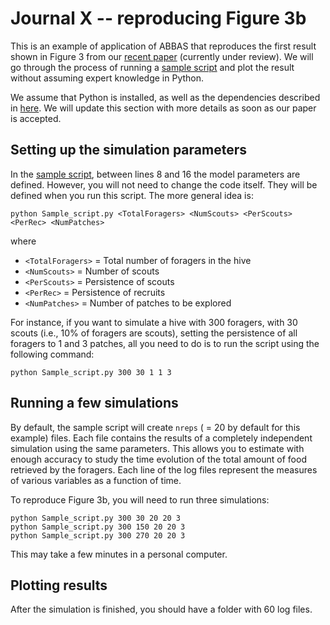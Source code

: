 Journal X -- reproducing Figure 3b
===

This is an example of application of ABBAS that reproduces the first result shown in Figure 3 from our [recent paper](https://www.researchgate.net/publication/315096594_Task_allocation_and_site_fidelity_jointly_influence_foraging_regulation_in_honey_bee_colonies) (currently under review). We will go through the process of running a [sample script](./Sample_script.py) and plot the result without assuming expert knowledge in Python.

We assume that Python is installed, as well as the dependencies described in [here](https://github.com/VandroiyLabs/ABBAS). We will update this section with more details as soon as our paper is accepted.


Setting up the simulation parameters
---

In the [sample script](./Sample_script.py), between lines 8 and 16 the model parameters are defined. However, you will not need to change the code itself. They will be defined when you run this script. The more general idea is:
```
python Sample_script.py <TotalForagers> <NumScouts> <PerScouts> <PerRec> <NumPatches>
```
where 
* ```<TotalForagers>``` = Total number of foragers in the hive
* ```<NumScouts>``` = Number of scouts
* ```<PerScouts>``` = Persistence of scouts
* ```<PerRec>``` = Persistence of recruits
* ```<NumPatches>``` = Number of patches to be explored

For instance, if you want to simulate a hive with 300 foragers, with 30 scouts (i.e., 10% of foragers are scouts), setting the persistence of all foragers to 1 and 3 patches, all you need to do is to run the script using the following command:
```
python Sample_script.py 300 30 1 1 3
```

Running a few simulations
---

By default, the sample script will create ```nreps``` ( = 20 by default for this example) files. Each file contains the results of a completely independent simulation using the same parameters. This allows you to estimate with enough accuracy to study the time evolution of the total amount of food retrieved by the foragers. Each line of the log files represent the measures of various variables as a function of time. 

To reproduce Figure 3b, you will need to run three simulations:
```
python Sample_script.py 300 30 20 20 3
python Sample_script.py 300 150 20 20 3
python Sample_script.py 300 270 20 20 3
```
This may take a few minutes in a personal computer. 


Plotting results
---

After the simulation is finished, you should have a folder with 60 log files. 
